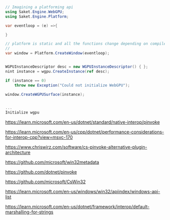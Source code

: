 ﻿

```csharp

// Imagining a platforming api
using Saket.Engine.WebGPU;
using Saket.Engine.Platform;

var eventloop = (e) =>{

}

// platform is static and all the functions change depending on compile target
// 
var window = Platform.CreateWindow(eventloop);


WGPUInstanceDescriptor desc = new WGPUInstanceDescriptor() { };
nint instance = wgpu.CreateInstance(ref desc);

if (instance == 0)
    throw new Exception("Could not initialize WebGPU");

window.CreateWGPUSurface(instance);


...
Initialize wgpu


```


















https://learn.microsoft.com/en-us/dotnet/standard/native-interop/pinvoke

https://learn.microsoft.com/en-us/cpp/dotnet/performance-considerations-for-interop-cpp?view=msvc-170




https://www.chriswirz.com/software/cs-pinvoke-alternative-plugin-architecture




https://github.com/microsoft/win32metadata

https://github.com/dotnet/pinvoke

https://github.com/microsoft/CsWin32




https://learn.microsoft.com/en-us/windows/win32/apiindex/windows-api-list

https://learn.microsoft.com/en-us/dotnet/framework/interop/default-marshalling-for-strings